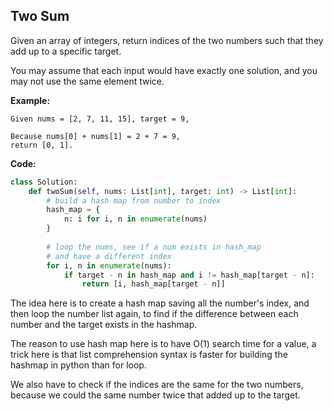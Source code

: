 ## Two Sum
Given an array of integers, return indices of the two numbers such that they add up to a specific target.

You may assume that each input would have exactly one solution, and you may not use the same element twice.

**Example:**

```
Given nums = [2, 7, 11, 15], target = 9,

Because nums[0] + nums[1] = 2 + 7 = 9,
return [0, 1].
```

**Code:**

```python
class Solution:
    def twoSum(self, nums: List[int], target: int) -> List[int]:
        # build a hash map from number to index
        hash_map = {
            n: i for i, n in enumerate(nums)
        }
        
        # loop the nums, see if a num exists in hash_map
        # and have a different index
        for i, n in enumerate(nums):
            if target - n in hash_map and i != hash_map[target - n]:
                return [i, hash_map[target - n]]
```
The idea here is to create a hash map saving all the number's index, and then loop the number list again, to find if the difference between each number and the target exists in the hashmap.

The reason to use hash map here is to have O(1) search time for a value, a trick here is that list comprehension syntax is faster for building the hashmap in python than for loop.

We also have to check if the indices are the same for the two numbers, because we could the same number twice that added up to the target.
